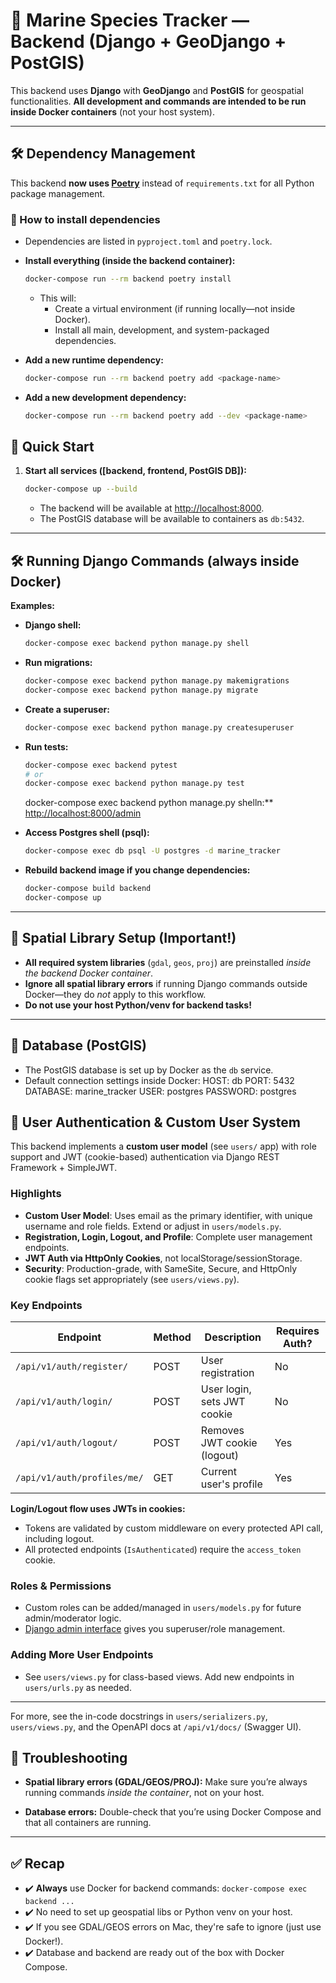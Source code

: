 # 🐋 Marine Species Tracker — Backend (Django + GeoDjango + PostGIS)

This backend uses **Django** with **GeoDjango** and **PostGIS** for geospatial functionalities.
**All development and commands are intended to be run inside Docker containers** (not your host system).

---

## 🛠️ Dependency Management

This backend **now uses [Poetry](https://python-poetry.org/)** instead of `requirements.txt` for all Python package management.

### 🐍 How to install dependencies

- Dependencies are listed in `pyproject.toml` and `poetry.lock`.

- **Install everything (inside the backend container):**
  ```sh
  docker-compose run --rm backend poetry install
  ```

  - This will:
    - Create a virtual environment (if running locally—not inside Docker).
    - Install all main, development, and system-packaged dependencies.

- **Add a new runtime dependency:**
  ```sh
  docker-compose run --rm backend poetry add <package-name>
  ```

- **Add a new development dependency:**
  ```sh
  docker-compose run --rm backend poetry add --dev <package-name>

## 🚀 Quick Start

1. **Start all services ([backend, frontend, PostGIS DB]):**
    ```sh
    docker-compose up --build
    ```
    - The backend will be available at [http://localhost:8000](http://localhost:8000).
    - The PostGIS database will be available to containers as `db:5432`.

---

## 🛠️ Running Django Commands (always inside Docker)

**Examples:**

- **Django shell:**
    ```sh
    docker-compose exec backend python manage.py shell
    ```

- **Run migrations:**
    ```sh
    docker-compose exec backend python manage.py makemigrations
    docker-compose exec backend python manage.py migrate
    ```

- **Create a superuser:**
    ```sh
    docker-compose exec backend python manage.py createsuperuser
    ```

- **Run tests:**
    ```sh
    docker-compose exec backend pytest
    # or
    docker-compose exec backend python manage.py test
    ```

    docker-compose exec backend python manage.py shelln:**
  [http://localhost:8000/admin](http://localhost:8000/admin)

- **Access Postgres shell (psql):**
    ```sh
    docker-compose exec db psql -U postgres -d marine_tracker
    ```

- **Rebuild backend image if you change dependencies:**
    ```sh
    docker-compose build backend
    docker-compose up
    ```

---

## 🧭 Spatial Library Setup (Important!)

- **All required system libraries** (`gdal`, `geos`, `proj`) are preinstalled _inside the backend Docker container_.
- **Ignore all spatial library errors** if running Django commands outside Docker—they do _not_ apply to this workflow.
- **Do not use your host Python/venv for backend tasks!**

---

## 🐘 Database (PostGIS)

- The PostGIS database is set up by Docker as the `db` service.
- Default connection settings inside Docker:
    HOST: db
    PORT: 5432
    DATABASE: marine_tracker
    USER: postgres
    PASSWORD: postgres

## 👤 User Authentication & Custom User System

This backend implements a **custom user model** (see `users/` app) with role support and JWT (cookie-based) authentication via Django REST Framework + SimpleJWT.

### Highlights
- **Custom User Model**: Uses email as the primary identifier, with unique username and role fields. Extend or adjust in `users/models.py`.
- **Registration, Login, Logout, and Profile**: Complete user management endpoints.
- **JWT Auth via HttpOnly Cookies**, not localStorage/sessionStorage.
- **Security**: Production-grade, with SameSite, Secure, and HttpOnly cookie flags set appropriately (see `users/views.py`).

### Key Endpoints

| Endpoint          | Method | Description                    | Requires Auth? |
|-------------------|--------|--------------------------------|---------------|
| `/api/v1/auth/register/`      | POST   | User registration              | No  |
| `/api/v1/auth/login/`         | POST   | User login, sets JWT cookie    | No  |
| `/api/v1/auth/logout/`        | POST   | Removes JWT cookie (logout)    | Yes |
| `/api/v1/auth/profiles/me/`   | GET    | Current user's profile         | Yes |

**Login/Logout flow uses JWTs in cookies:**
- Tokens are validated by custom middleware on every protected API call, including logout.
- All protected endpoints (`IsAuthenticated`) require the `access_token` cookie.

### Roles & Permissions
- Custom roles can be added/managed in `users/models.py` for future admin/moderator logic.
- [Django admin interface](http://localhost:8000/admin) gives you superuser/role management.

### Adding More User Endpoints
- See `users/views.py` for class-based views. Add new endpoints in `users/urls.py` as needed.

---

For more, see the in-code docstrings in `users/serializers.py`, `users/views.py`, and the OpenAPI docs at `/api/v1/docs/` (Swagger UI).


## 🦺 Troubleshooting

- **Spatial library errors (GDAL/GEOS/PROJ):**
  Make sure you’re always running commands _inside the container_, not on your host.

- **Database errors:**
  Double-check that you’re using Docker Compose and that all containers are running.

---

## ✅ Recap

- ✔️ **Always** use Docker for backend commands: `docker-compose exec backend ...`
- ✔️ No need to set up geospatial libs or Python venv on your host.
- ✔️ If you see GDAL/GEOS errors on Mac, they're safe to ignore (just use Docker!).
- ✔️ Database and backend are ready out of the box with Docker Compose.
